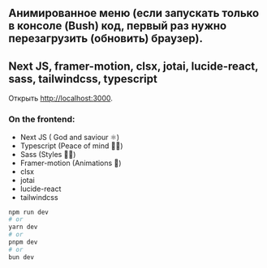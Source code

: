  
## Анимированное меню (если запускать только в консоле (Bush) код, первый раз нужно перезагрузить (обновить) браузер).
## Next JS, framer-motion, clsx, jotai, lucide-react, sass, tailwindcss, typescript
Открыть [http://localhost:3000](http://localhost:3000).

### On the frontend:

- Next JS ( God and saviour ⚛︎)
- Typescript (Peace of mind 🙏🏻)
- Sass (Styles 💅🏻)
- Framer-motion (Animations 🍿)
- clsx
- jotai
- lucide-react
- tailwindcss

```bash
npm run dev
# or
yarn dev
# or
pnpm dev
# or
bun dev
```

 
